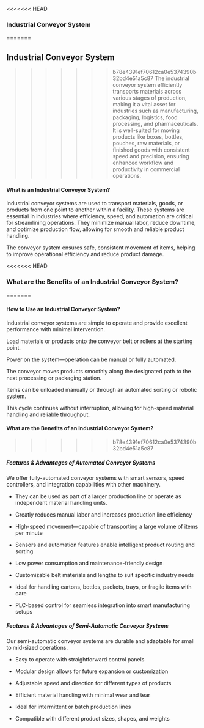 <<<<<<< HEAD
###  Industrial Conveyor System
=======
## Industrial Conveyor System
>>>>>>> b78e4391ef70612ca0e5374390b32bd4e51a5c87
The industrial conveyor system efficiently transports materials across various stages of production, making it a vital asset for industries such as manufacturing, packaging, logistics, food processing, and pharmaceuticals.
It is well-suited for moving products like boxes, bottles, pouches, raw materials, or finished goods with consistent speed and precision, ensuring enhanced workflow and productivity in commercial operations.

#### What is an Industrial Conveyor System?
Industrial conveyor systems are used to transport materials, goods, or products from one point to another within a facility.
These systems are essential in industries where efficiency, speed, and automation are critical for streamlining operations.
They minimize manual labor, reduce downtime, and optimize production flow, allowing for smooth and reliable product handling.

The conveyor system ensures safe, consistent movement of items, helping to improve operational efficiency and reduce product damage.

<<<<<<< HEAD
### What are the Benefits of an Industrial Conveyor System?
=======
#### How to Use an Industrial Conveyor System?
Industrial conveyor systems are simple to operate and provide excellent performance with minimal intervention.

Load materials or products onto the conveyor belt or rollers at the starting point.

Power on the system—operation can be manual or fully automated.

The conveyor moves products smoothly along the designated path to the next processing or packaging station.

Items can be unloaded manually or through an automated sorting or robotic system.

This cycle continues without interruption, allowing for high-speed material handling and reliable throughput.

#### What are the Benefits of an Industrial Conveyor System?
>>>>>>> b78e4391ef70612ca0e5374390b32bd4e51a5c87
##### Features & Advantages of Automated Conveyor Systems
We offer fully-automated conveyor systems with smart sensors, speed controllers, and integration capabilities with other machinery.
- They can be used as part of a larger production line or operate as independent material handling units.

- Greatly reduces manual labor and increases production line efficiency

- High-speed movement—capable of transporting a large volume of items per minute

- Sensors and automation features enable intelligent product routing and sorting

- Low power consumption and maintenance-friendly design

- Customizable belt materials and lengths to suit specific industry needs

- Ideal for handling cartons, bottles, packets, trays, or fragile items with care

- PLC-based control for seamless integration into smart manufacturing setups

##### Features & Advantages of Semi-Automatic Conveyor Systems
Our semi-automatic conveyor systems are durable and adaptable for small to mid-sized operations.

- Easy to operate with straightforward control panels

- Modular design allows for future expansion or customization

- Adjustable speed and direction for different types of products

- Efficient material handling with minimal wear and tear

- Ideal for intermittent or batch production lines

- Compatible with different product sizes, shapes, and weights